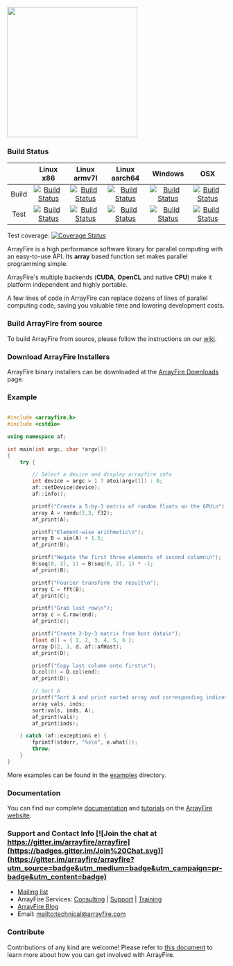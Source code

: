 <a href="http://arrayfire.com/"><img src="http://arrayfire.com/logos/arrayfire_logo_whitebkgnd.png" width="300"></a>

### Build Status
|         | Linux x86 | Linux armv7l | Linux aarch64 | Windows | OSX |
|:-------:|:---------:|:------------:|:-------------:|:-------:|:---:|
| Build   | [![Build Status](http://ci.arrayfire.org/buildStatus/icon?job=arrayfire-linux/build/devel)](http://ci.arrayfire.org/job/arrayfire-linux/job/build/branch/devel/) | [![Build Status](http://ci.arrayfire.org/buildStatus/icon?job=arrayfire-tegrak1/build/devel)](http://ci.arrayfire.org/job/arrayfire-tegrak1/job/build/branch/devel/) | [![Build Status](http://ci.arrayfire.org/buildStatus/icon?job=arrayfire-tegrax1/build/devel)](http://ci.arrayfire.org/job/arrayfire-tegrax1/job/build/branch/devel/) | [![Build Status](http://ci.arrayfire.org/buildStatus/icon?job=arrayfire-windows/build/devel)](http://ci.arrayfire.org/job/arrayfire-windows/job/build/branch/devel/) | [![Build Status](http://ci.arrayfire.org/buildStatus/icon?job=arrayfire-osx/build/devel)](http://ci.arrayfire.org/job/arrayfire-osx/job/build/branch/devel/) |
| Test    | [![Build Status](http://ci.arrayfire.org/buildStatus/icon?job=arrayfire-linux/test/devel)](http://ci.arrayfire.org/job/arrayfire-linux/job/test/branch/devel/) | [![Build Status](http://ci.arrayfire.org/buildStatus/icon?job=arrayfire-tegrak1/test/devel)](http://ci.arrayfire.org/job/arrayfire-tegrak1/job/test/branch/devel/) | [![Build Status](http://ci.arrayfire.org/buildStatus/icon?job=arrayfire-tegrax1/test/devel)](http://ci.arrayfire.org/job/arrayfire-tegrax1/job/test/branch/devel/) | [![Build Status](http://ci.arrayfire.org/buildStatus/icon?job=arrayfire-windows/test/devel)](http://ci.arrayfire.org/job/arrayfire-windows/job/test/branch/devel/) | [![Build Status](http://ci.arrayfire.org/buildStatus/icon?job=arrayfire-osx/test/devel)](http://ci.arrayfire.org/job/arrayfire-osx/job/test/branch/devel/) |

Test coverage: [![Coverage Status](https://coveralls.io/repos/arrayfire/arrayfire/badge.svg?branch=HEAD)](https://coveralls.io/r/arrayfire/arrayfire?branch=HEAD)

ArrayFire is a high performance software library for parallel computing with an
easy-to-use API. Its **array** based function set makes parallel programming
simple.

ArrayFire's multiple backends (**CUDA**, **OpenCL** and native **CPU**) make it
platform independent and highly portable.

A few lines of code in ArrayFire can replace dozens of lines of parallel
computing code, saving you valuable time and lowering development costs.

### Build ArrayFire from source

To build ArrayFire from source, please follow the instructions on our
[wiki](https://github.com/arrayfire/arrayfire/wiki).

### Download ArrayFire Installers

ArrayFire binary installers can be downloaded at the
[ArrayFire Downloads](http://go.arrayfire.com/l/37882/2015-03-31/mmhqy) page.

### Example

``` C++

#include <arrayfire.h>
#include <cstdio>

using namespace af;

int main(int argc, char *argv[])
{
    try {

        // Select a device and display arrayfire info
        int device = argc > 1 ? atoi(argv[1]) : 0;
        af::setDevice(device);
        af::info();

        printf("Create a 5-by-3 matrix of random floats on the GPU\n");
        array A = randu(5,3, f32);
        af_print(A);

        printf("Element-wise arithmetic\n");
        array B = sin(A) + 1.5;
        af_print(B);

        printf("Negate the first three elements of second column\n");
        B(seq(0, 2), 1) = B(seq(0, 2), 1) * -1;
        af_print(B);

        printf("Fourier transform the result\n");
        array C = fft(B);
        af_print(C);

        printf("Grab last row\n");
        array c = C.row(end);
        af_print(c);

        printf("Create 2-by-3 matrix from host data\n");
        float d[] = { 1, 2, 3, 4, 5, 6 };
        array D(2, 3, d, af::afHost);
        af_print(D);

        printf("Copy last column onto first\n");
        D.col(0) = D.col(end);
        af_print(D);

        // Sort A
        printf("Sort A and print sorted array and corresponding indices\n");
        array vals, inds;
        sort(vals, inds, A);
        af_print(vals);
        af_print(inds);

    } catch (af::exception& e) {
        fprintf(stderr, "%s\n", e.what());
        throw;
    }
}

```

More examples can be found in the [examples](https://github.com/arrayfire/arrayfire/tree/devel/examples) directory.

### Documentation

You can find our complete [documentation](http://www.arrayfire.com/docs/index.htm) and [tutorials](http://www.arrayfire.com/docs/usergroup0.htm) on the
[ArrayFire website](http://www.arrayfire.com).

### Support and Contact Info [![Join the chat at https://gitter.im/arrayfire/arrayfire](https://badges.gitter.im/Join%20Chat.svg)](https://gitter.im/arrayfire/arrayfire?utm_source=badge&utm_medium=badge&utm_campaign=pr-badge&utm_content=badge)

* [Mailing list](https://groups.google.com/forum/#!forum/arrayfire-users)
* ArrayFire Services:  [Consulting](http://arrayfire.com/consulting/)  |  [Support](http://arrayfire.com/support/)   |  [Training](http://arrayfire.com/training/)
* [ArrayFire Blog](http://arrayfire.com/blog/)
* Email: <mailto:technical@arrayfire.com>

### Contribute

Contributions of any kind are welcome! Please refer to
[this document](https://github.com/arrayfire/arrayfire/blob/master/CONTRIBUTING.md)
to learn more about how you can get involved with ArrayFire.
 

